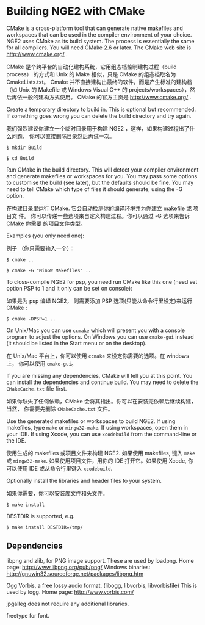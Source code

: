  Building NGE2 with CMake
=================================

CMake is a cross-platform tool that can generate native makefiles and
workspaces that can be used in the compiler environment of your choice.
NGE2 uses CMake as its build system.  The process is essentially the
same for all compilers.  You will need CMake 2.6 or later.
The CMake web site is http://www.cmake.org/ .

CMake 是个跨平台的自动化建构系统，它用组态档控制建构过程（build process）
的方式和 Unix 的 Make 相似，只是 CMake 的组态档取名为 CmakeLists.txt。
Cmake 并不直接建构出最终的软件，而是产生标准的建构档（如 Unix 的 Makefile
或 Windows Visual C++ 的 projects/workspaces），然后再依一般的建构方式使用。
CMake 的官方主页是 http://www.cmake.org/ .

Create a temporary directory to build in.  This is optional but recommended.
If something goes wrong you can delete the build directory and try again.

我们强烈建议你建立一个临时目录用于构建 NGE2 ，这样，如果构建过程出了什么问题，
你可以直接删除目录然后再试一次。

    $ mkdir Build

    $ cd Build

Run CMake in the build directory.  This will detect your compiler
environment and generate makefiles or workspaces for you.  You may pass some
options to customise the build (see later), but the defaults should be fine.
You may need to tell CMake which type of files it should generate, using the
-G option.

在构建目录里运行 CMake. 它会自动检测你的编译环境并为你建立 makefile 或 项目文
件。 你可以传递一些选项来自定义构建过程。你可以通过 -G 选项来告诉 CMake 你需要
的项目文件类型。

Examples (you only need one):

例子 （你只需要输入一个）：

    $ cmake ..

    $ cmake -G "MinGW Makefiles" ..

To closs-compile NGE2 for psp, you need run CMake like this one (need set option PSP to 1 and it only can be set on console):

如果是为 psp 编译 NGE2， 则需要添加 PSP 选项(只能从命令行里设定)来运行 CMake :

    $ cmake -DPSP=1 ..

On Unix/Mac you can use `ccmake` which will present you with a console
program to adjust the options.  On Windows you can use `cmake-gui` instead
(it should be listed in the Start menu or on the desktop).

在 Unix/Mac 平台上，你可以使用 `ccmake` 来设定你需要的选项。在 windows 上，
你可以使用 `cmake-gui`。

If you are missing any dependencies, CMake will tell you at this point.  You
can install the dependencies and continue build.  You may need to delete the
`CMakeCache.txt` file first.

如果你缺失了任何依赖，CMake 会将其指出。你可以在安装完依赖后继续构建，当然，
你需要先删除 `CMakeCache.txt` 文件。

Use the generated makefiles or workspaces to build NGE2.  If using
makefiles, type `make` or `mingw32-make`.  If using workspaces, open them in
your IDE.  If using Xcode, you can use `xcodebuild` from the command-line or
the IDE.

使用生成的 makefiles 或项目文件来构建 NGE2. 如果使用 makefiles, 键入 `make` 或
`mingw32-make`. 如果使用项目文件，用你的 IDE 打开它。如果使用 Xcode, 你可以使用
IDE 或从命令行里键入 `xcodebuild`.

Optionally install the libraries and header files to your system.

如果你需要，你可以安装库文件和头文件。

	$ make install

DESTDIR is supported, e.g.

	$ make install DESTDIR=/tmp/

 Dependencies
---------------

libpng and zlib, for PNG image support.
These are used by loadpng.
Home page: http://www.libpng.org/pub/png/
Windows binaries: http://gnuwin32.sourceforge.net/packages/libpng.htm

Ogg Vorbis, a free lossy audio format. (libogg, libvorbis, libvorbisfile)
This is used by logg.
Home page: http://www.vorbis.com/

jpgalleg does not require any additional libraries.

freetype for font.
